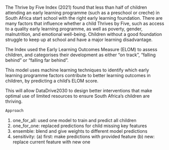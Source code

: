 The Thrive by Five Index (2021) found that less than half of children attending an early learning programme (such as a preschool or creche) in South Africa start school with the right early learning foundation. There are many factors that influence whether a child Thrives by Five, such as access to a quality early learning programme, as well as poverty, gender, malnutrition, and emotional well-being. Children without a good foundation struggle to keep up at school and have a major learning disadvantage.

The Index used the Early Learning Outcomes Measure (ELOM) to assess children, and categorises their development as either “on track”, “falling behind” or “falling far behind”.

This model uses machine learning techniques to identify which early learning programme factors contribute to better learning outcomes in children, by predicting a child’s ELOM score.

This will allow DataDrive2030 to design better interventions that make optimal use of limited resources to ensure South Africa’s children are thriving.

```python
Approach
```
1. one_for_all: used one model to train and predict all children
2. one_for_one: replaced predictions for child missing key features
3. ensemble: blend and give weights to different model predictions
4. sensitivity: 
    (a) first: make predictions with provided feature
    (b) new: replace current feature with new one